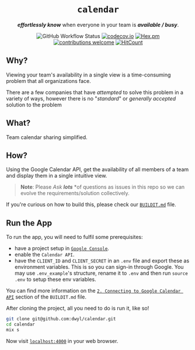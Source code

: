 <div align="center">

# `calendar`

***effortlessly know*** when everyone in your team is ***available / busy***.

![GitHub Workflow Status](https://img.shields.io/github/actions/workflow/status/dwyl/calendar/ci.yml?label=build&style=flat-square&branch=main)
[![codecov.io](https://img.shields.io/codecov/c/github/dwyl/calendar/main.svg?style=flat-square)](http://codecov.io/github/dwyl/calendar?branch=main)
[![Hex.pm](https://img.shields.io/hexpm/v/elixir_auth_google?color=brightgreen&style=flat-square)](https://hex.pm/packages/elixir_auth_google)
[![contributions welcome](https://img.shields.io/badge/feedback-welcome-brightgreen.svg?style=flat-square)](https://github.com/dwyl/calendar/issues)
[![HitCount](https://hits.dwyl.com/dwyl/calendar.svg)](https://hits.dwyl.com/dwyl/calendar)

</div>

## Why?

Viewing your team's availability in a single view is
a time-consuming problem that all organizations face.

There are a few companies that have *attempted* to solve this problem
in a variety of ways, however there is no "*standard*" or *generally accepted*
solution to the problem

## What?

Team calendar sharing simplified.

## How?

Using the Google Calendar API, get the availability of all members
of a team and display them in a single intuitive view.

> **Note**: Please *Ask* ***lots*** *of questions 
> as issues in this repo
 so we can evolve the requirements/solution collectively.

If you're curious on how to build this, 
please check our 
[`BUILDIT.md`](./BUILDIT.md) file.


 ## Run the App

 To run the app,
 you will need to fulfil some prerequisites:
 - have a project setup in [`Google Console`](https://console.cloud.google.com/welcome?project=dwyl-calendar).
 - enable the `Calendar API`.
 - have the `CLIENT_ID` and `CLIENT_SECRET` 
in an `.env` file and export these as
environment variables.
This is so you can sign-in through Google.
You may use `.env_example`'s structure,
rename it to `.env`
and then run `source .env` to setup
these env variables.

You can find more information on the
[`2. Connecting to Google Calendar API`](./BUILDIT.md#2-connecting-to-google-calendar-api)
section of the `BUILDIT.md` file.

After cloning the project,
all you need to do is run it,
like so!

```sh
git clone git@github.com:dwyl/calendar.git
cd calendar
mix s
```

Now visit 
[`localhost:4000`](http://localhost:4000) 
in your web browser.
